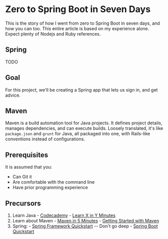 # Zero to Spring Boot in Seven Days

This is the story of how I went from zero to Spring Boot in seven days, and how you can too. This entire article is based on my experience alone. Expect plenty
of Nodejs and Ruby references.

## Spring

TODO

## Goal

For this project, we'll be creating a Spring app that lets us sign in, and get advice.

## Maven

Maven is a build automation tool for Java projects. It defines project details, manages dependencies, and can execute builds. Loosely translated, it's
like `package.json` and `grunt` for Java, all packaged into one, with Rails-like
conventions instead of configurations.

## Prerequisites

It is assumed that you:

  - Can Git it
  - Are comfortable with the command line
  - Have prior programming experience

## Precursors

  1. Learn Java
    - [Codecademy](https://www.codecademy.com/learn/learn-java)
    - [Learn X in Y Minutes](https://learnxinyminutes.com/docs/java/)
  2. Learn about Maven
    - [Maven in 5 Minutes](https://maven.apache.org/guides/getting-started/maven-in-five-minutes.html)
    - [Getting Started with Maven](http://spring.io/guides/gs/maven/)
  3. Spring:
    - [Spring Framework Quickstart](https://projects.spring.io/spring-framework/) -- Don't go deep
    - [Spring Boot Quickstart](http://projects.spring.io/spring-boot/)

